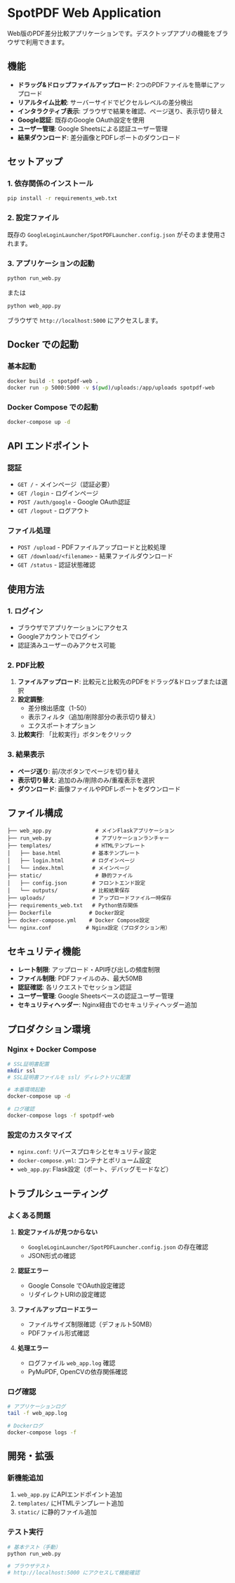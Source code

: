 # SpotPDF Web Application

Web版のPDF差分比較アプリケーションです。デスクトップアプリの機能をブラウザで利用できます。

## 機能

- **ドラッグ&ドロップファイルアップロード**: 2つのPDFファイルを簡単にアップロード
- **リアルタイム比較**: サーバーサイドでピクセルレベルの差分検出
- **インタラクティブ表示**: ブラウザで結果を確認、ページ送り、表示切り替え
- **Google認証**: 既存のGoogle OAuth設定を使用
- **ユーザー管理**: Google Sheetsによる認証ユーザー管理
- **結果ダウンロード**: 差分画像とPDFレポートのダウンロード

## セットアップ

### 1. 依存関係のインストール

```bash
pip install -r requirements_web.txt
```

### 2. 設定ファイル

既存の `GoogleLoginLauncher/SpotPDFLauncher.config.json` がそのまま使用されます。

### 3. アプリケーションの起動

```bash
python run_web.py
```

または

```bash
python web_app.py
```

ブラウザで `http://localhost:5000` にアクセスします。

## Docker での起動

### 基本起動

```bash
docker build -t spotpdf-web .
docker run -p 5000:5000 -v $(pwd)/uploads:/app/uploads spotpdf-web
```

### Docker Compose での起動

```bash
docker-compose up -d
```

## API エンドポイント

### 認証

- `GET /` - メインページ（認証必要）
- `GET /login` - ログインページ
- `POST /auth/google` - Google OAuth認証
- `GET /logout` - ログアウト

### ファイル処理

- `POST /upload` - PDFファイルアップロードと比較処理
- `GET /download/<filename>` - 結果ファイルダウンロード
- `GET /status` - 認証状態確認

## 使用方法

### 1. ログイン
- ブラウザでアプリケーションにアクセス
- Googleアカウントでログイン
- 認証済みユーザーのみアクセス可能

### 2. PDF比較
1. **ファイルアップロード**: 比較元と比較先のPDFをドラッグ&ドロップまたは選択
2. **設定調整**: 
   - 差分検出感度（1-50）
   - 表示フィルタ（追加/削除部分の表示切り替え）
   - エクスポートオプション
3. **比較実行**: 「比較実行」ボタンをクリック

### 3. 結果表示
- **ページ送り**: 前/次ボタンでページを切り替え
- **表示切り替え**: 追加のみ/削除のみ/重複表示を選択
- **ダウンロード**: 画像ファイルやPDFレポートをダウンロード

## ファイル構成

```
├── web_app.py              # メインFlaskアプリケーション
├── run_web.py              # アプリケーションランチャー
├── templates/              # HTMLテンプレート
│   ├── base.html          # 基本テンプレート
│   ├── login.html         # ログインページ
│   └── index.html         # メインページ
├── static/                 # 静的ファイル
│   ├── config.json        # フロントエンド設定
│   └── outputs/           # 比較結果保存
├── uploads/               # アップロードファイル一時保存
├── requirements_web.txt   # Python依存関係
├── Dockerfile            # Docker設定
├── docker-compose.yml    # Docker Compose設定
└── nginx.conf           # Nginx設定（プロダクション用）
```

## セキュリティ機能

- **レート制限**: アップロード・API呼び出しの頻度制限
- **ファイル制限**: PDFファイルのみ、最大50MB
- **認証確認**: 各リクエストでセッション認証
- **ユーザー管理**: Google Sheetsベースの認証ユーザー管理
- **セキュリティヘッダー**: Nginx経由でのセキュリティヘッダー追加

## プロダクション環境

### Nginx + Docker Compose

```bash
# SSL証明書配置
mkdir ssl
# SSL証明書ファイルを ssl/ ディレクトリに配置

# 本番環境起動
docker-compose up -d

# ログ確認
docker-compose logs -f spotpdf-web
```

### 設定のカスタマイズ

- `nginx.conf`: リバースプロキシとセキュリティ設定
- `docker-compose.yml`: コンテナとボリューム設定
- `web_app.py`: Flask設定（ポート、デバッグモードなど）

## トラブルシューティング

### よくある問題

1. **設定ファイルが見つからない**
   - `GoogleLoginLauncher/SpotPDFLauncher.config.json` の存在確認
   - JSON形式の確認

2. **認証エラー**
   - Google Console でOAuth設定確認
   - リダイレクトURIの設定確認

3. **ファイルアップロードエラー**
   - ファイルサイズ制限確認（デフォルト50MB）
   - PDFファイル形式確認

4. **処理エラー**
   - ログファイル `web_app.log` 確認
   - PyMuPDF, OpenCVの依存関係確認

### ログ確認

```bash
# アプリケーションログ
tail -f web_app.log

# Dockerログ
docker-compose logs -f
```

## 開発・拡張

### 新機能追加

1. `web_app.py` にAPIエンドポイント追加
2. `templates/` にHTMLテンプレート追加
3. `static/` に静的ファイル追加

### テスト実行

```bash
# 基本テスト（手動）
python run_web.py

# ブラウザテスト
# http://localhost:5000 にアクセスして機能確認
```